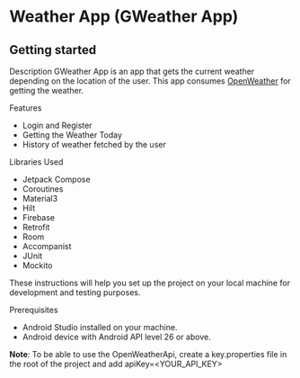 # Weather App (GWeather App)

## Getting started

Description
GWeather App is an app that gets the current weather depending on the location of the user. This app
consumes [OpenWeather](https://openweathermap.org/current) for getting the weather.

Features

* Login and Register
* Getting the Weather Today
* History of weather fetched by the user

Libraries Used

* Jetpack Compose
* Coroutines
* Material3
* Hilt
* Firebase
* Retrofit
* Room
* Accompanist
* JUnit
* Mockito

These instructions will help you set up the project on your local machine for development and
testing purposes.

Prerequisites

* Android Studio installed on your machine.
* Android device with Android API level 26 or above.

**Note**: To be able to use the OpenWeatherApi, create a key.properties file in the root of the
project and add
apiKey=<YOUR_API_KEY>
